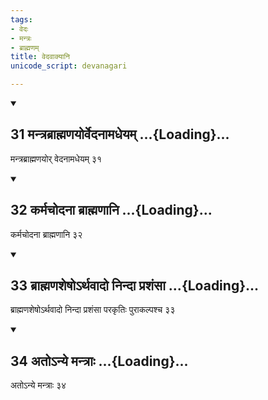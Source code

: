 ```yaml
---
tags:
- वेदः
- मन्त्रः
- ब्राह्मणम्
title: वेदवाक्यानि
unicode_script: devanagari

---
```

<div class="js_include" includetitle="false" newlevelforh1="2" unfilled url="/vedAH_yajuH/taittirIyam/sUtram/ApastambaH/shrautam/vishvAsa-prastutiH/24/01/31_mantrabrAhmaNayorvedanAmadheyam.md">
<details open><summary><h2>31 मन्त्रब्राह्मणयोर्वेदनामधेयम् ...{Loading}...</h2></summary>

मन्त्रब्राह्मणयोर् वेदनामधेयम् ३१  

</details>
</div>
<div class="js_include" includetitle="false" newlevelforh1="2" unfilled url="/vedAH_yajuH/taittirIyam/sUtram/ApastambaH/shrautam/vishvAsa-prastutiH/24/01/32_karmachodanA_brAhmaNAni.md">
<details open><summary><h2>32 कर्मचोदना ब्राह्मणानि ...{Loading}...</h2></summary>

कर्मचोदना ब्राह्मणानि ३२  

</details>
</div>
<div class="js_include" includetitle="false" newlevelforh1="2" unfilled url="/vedAH_yajuH/taittirIyam/sUtram/ApastambaH/shrautam/vishvAsa-prastutiH/24/01/33_brAhmaNasheSho-rthavAdo_nindA_prashaMsA.md">
<details open><summary><h2>33 ब्राह्मणशेषोऽर्थवादो निन्दा प्रशंसा ...{Loading}...</h2></summary>

ब्राह्मणशेषोऽर्थवादो निन्दा प्रशंसा परकृतिः पुराकल्पश्च ३३ 

</details>
</div>
<div class="js_include" includetitle="false" newlevelforh1="2" unfilled url="/vedAH_yajuH/taittirIyam/sUtram/ApastambaH/shrautam/vishvAsa-prastutiH/24/01/34_ato-nye_mantrAH.md">
<details open><summary><h2>34 अतोऽन्ये मन्त्राः ...{Loading}...</h2></summary>

अतोऽन्ये मन्त्राः ३४  

</details>
</div>